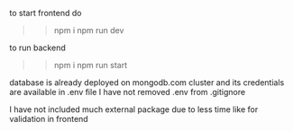 to start frontend
do 
>> npm i
>> npm run dev

to run backend
>> npm i
>> npm run start

database is already deployed on mongodb.com cluster and its credentials are available in .env file
I have not removed .env from .gitignore

I have not included much external package due to less time like for validation in frontend



